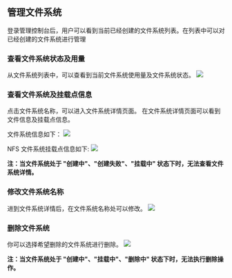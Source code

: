 ## 管理文件系统
登录管理控制台后，用户可以看到当前已经创建的文件系统列表。在列表中可以对已经创建的文件系统进行管理

### 查看文件系统状态及用量
从文件系统列表中，可以查看到当前文件系统使用量及文件系统状态。
![](http://imgcache.tcecqpoc.fsphere.cn/image/mc.qcloudimg.com/static/img/a460fe43de1f0dab0ac13081d10bd9ba/image.png)

### 查看文件系统及挂载点信息
点击文件系统名称，可以进入文件系统详情页面。 在文件系统详情页面可以看到文件信息及挂载点信息。

文件系统信息如下：
![](http://imgcache.tcecqpoc.fsphere.cn/image/mc.qcloudimg.com/static/img/7fdddb87eeaafacb031fa2d994d93f08/image.png)

NFS 文件系统挂载点信息如下:
![](http://imgcache.tcecqpoc.fsphere.cn/image/mc.qcloudimg.com/static/img/f50435216defb4083874bc78d568001e/image.png)


**注：当文件系统处于 "创建中"、"创建失败"、"挂载中" 状态下时，无法查看文件系统详情。**

### 修改文件系统名称
进到文件系统详情后，在文件系统名称处可以修改。
![](http://imgcache.tcecqpoc.fsphere.cn/image/mc.qcloudimg.com/static/img/157f84a2360c4c0a32b15645bf0c40d3/image.png)

### 删除文件系统
你可以选择希望删除的文件系统进行删除。
![](http://imgcache.tcecqpoc.fsphere.cn/image/mc.qcloudimg.com/static/img/1b2d6671d6e7c7f13cdf488b33644038/image.png)

**注：当文件系统处于 "创建中"、"挂载中"、"删除中" 状态下时，无法执行删除操作。**




